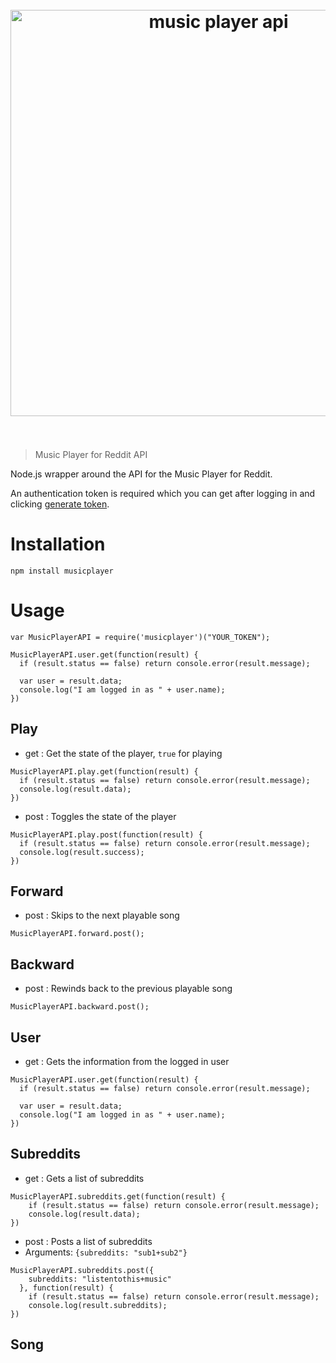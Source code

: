 
<h1 align="center">
  <br>
  <img width="650" src="https://cloud.githubusercontent.com/assets/304283/8581435/f5fcf59a-25c0-11e5-80fd-0ac130f628a5.jpg" alt="music player api">
  <br>
  <br>
</h1>


> Music Player for Reddit API

Node.js wrapper around the API for the Music Player for Reddit.

An authentication token is required which you can get after logging in and
clicking [generate token](http://reddit.musicplayer.io/remote).

# Installation

`npm install musicplayer`

# Usage

```
var MusicPlayerAPI = require('musicplayer')("YOUR_TOKEN");

MusicPlayerAPI.user.get(function(result) {
  if (result.status == false) return console.error(result.message);

  var user = result.data;
  console.log("I am logged in as " + user.name);
})
```

## Play

* get : Get the state of the player, `true` for playing

```
MusicPlayerAPI.play.get(function(result) {
  if (result.status == false) return console.error(result.message);
  console.log(result.data);
})
```

* post : Toggles the state of the player

```
MusicPlayerAPI.play.post(function(result) {
  if (result.status == false) return console.error(result.message);
  console.log(result.success);
})
```

## Forward

* post : Skips to the next playable song

```
MusicPlayerAPI.forward.post();
```

## Backward

* post : Rewinds back to the previous playable song

```
MusicPlayerAPI.backward.post();
```

## User

* get : Gets the information from the logged in user

```
MusicPlayerAPI.user.get(function(result) {
  if (result.status == false) return console.error(result.message);

  var user = result.data;
  console.log("I am logged in as " + user.name);
})
```

## Subreddits

* get : Gets a list of subreddits

```
MusicPlayerAPI.subreddits.get(function(result) {
    if (result.status == false) return console.error(result.message);
    console.log(result.data);
})
```

* post : Posts a list of subreddits
* Arguments: `{subreddits: "sub1+sub2"}`

```
MusicPlayerAPI.subreddits.post({
    subreddits: "listentothis+music"
  }, function(result) {
    if (result.status == false) return console.error(result.message);
    console.log(result.subreddits);
})
```

## Song
